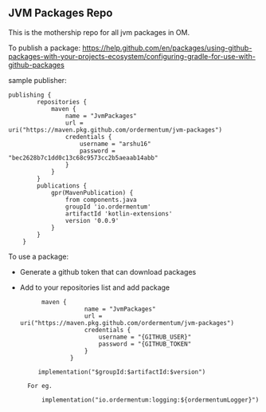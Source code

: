 ## JVM Packages Repo

This is the mothership repo for all jvm packages in OM.

To publish a package:
https://help.github.com/en/packages/using-github-packages-with-your-projects-ecosystem/configuring-gradle-for-use-with-github-packages

sample publisher:
```
publishing {
        repositories {
            maven {
                name = "JvmPackages"
                url = uri("https://maven.pkg.github.com/ordermentum/jvm-packages")
                credentials {
                    username = "arshu16"
                    password = "bec2628b7c1dd0c13c68c9573cc2b5aeaab14abb"
                }
            }
        }
        publications {
            gpr(MavenPublication) {
                from components.java
                groupId 'io.ordermentum'
                artifactId 'kotlin-extensions'
                version '0.0.9'
            }
        }
    }
```


To use a package:
- Generate a github token that can download packages
- Add to your repositories list and add package
  
  ```
        maven {
                    name = "JvmPackages"
                    url = uri("https://maven.pkg.github.com/ordermentum/jvm-packages")
                    credentials {
                        username = "{GITHUB_USER}"
                        password = "{GITHUB_TOKEN"
                    }
                }
  ```
        
   ```
        implementation("$groupId:$artifactId:$version")
   ```
        For eg.
  ```
        implementation("io.ordermentum:logging:${ordermentumLogger}")
  ```

